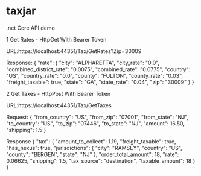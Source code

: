 # taxjar

.net Core API demo 

1 Get Rates - HttpGet With Bearer Token

URL:https://localhost:44351/Tax/GetRates?Zip=30009

Response:
{
    "rate": {
        "city": "ALPHARETTA",
        "city_rate": "0.0",
        "combined_district_rate": "0.0075",
        "combined_rate": "0.0775",
        "country": "US",
        "country_rate": "0.0",
        "county": "FULTON",
        "county_rate": "0.03",
        "freight_taxable": true,
        "state": "GA",
        "state_rate": "0.04",
        "zip": "30009"
    }
}

2 Get Taxes - HttpPost With Bearer Token

URL:https://localhost:44351/Tax/GetTaxes

Request:
{
  "from_country": "US",
  "from_zip": "07001",
  "from_state": "NJ",
  "to_country": "US",
  "to_zip": "07446",
  "to_state": "NJ",
  "amount": 16.50,
  "shipping": 1.5 
}

Response
{
   "tax": {
        "amount_to_collect": 1.19,
        "freight_taxable": true,
        "has_nexus": true,
        "jurisdictions": {
            "city": "RAMSEY",
            "country": "US",
            "county": "BERGEN",
            "state": "NJ"
        },
        "order_total_amount": 18,
        "rate": 0.06625,
        "shipping": 1.5,
        "tax_source": "destination",
        "taxable_amount": 18
    }
}
